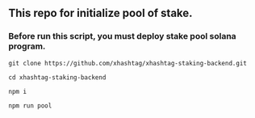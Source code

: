 ## This repo for initialize pool of stake.

### Before run this script, you must deploy stake pool solana program.

`git clone https://github.com/xhashtag/xhashtag-staking-backend.git`

`cd xhashtag-staking-backend`

`npm i`

`npm run pool`